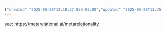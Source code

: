 ```yaml
---
{"created":"2025-05-28T12:18:37.855-03:00","updated":"2025-05-28T13:35:21.530-03:00","tags":["alchemy","regen","host","decolonization","indigenous","AI","philosophy","🌱","metacrisis"],"dg-publish":true,"notestage":["🌱"],"permalink":"/responses/alchemy/metarelationality/","dgPassFrontmatter":true}
---
```


see: https://metarelational.ai/metarelationality